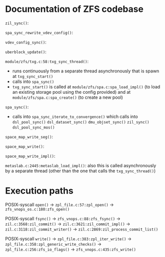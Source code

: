 # Documentation of ZFS codebase

`zil_sync()`:

`spa_sync_rewrite_vdev_config()`:

`vdev_config_sync()`:

`uberblock_update()`:

`module/zfs/txg.c:58:txg_sync_thread()`: 
  -  runs continuously from a separate thread asynchronously that is spawn at `txg_sync_start()`
  -  calls into `spa_sync()`
  -  `txg_sync_start()` is called at `module/zfs/spa.c:spa_load_impl()` (to load an existing storage pool using the config provided) and at `module/zfs/spa.c:spa_create()` (to create a new pool)

`spa_sync()`:
  - calls into `spa_sync_iterate_to_convergence()` which calls into `dsl_pool_sync()` `dsl_dataset_sync()` `dmu_objset_sync()` `zil_sync()` `dsl_pool_sync_mos()`

`space_map_write_seg()`:

`space_map_write()`:

`space_map_write_impl()`:

`metaslab.c:2445:metaslab_load_impl()`: also this is called asynchronously by a separate thread (other than the one that calls the `txg_sync_thread()`)


# Execution paths

POSIX-syscall `open()` &#8594; `zpl_file.c:57:zpl_open()` &#8594; `zfs_vnops_os.c:180:zfs_open()`

POSIX-syscall `fsync()` &#8594; `zfs_vnops.c:88:zfs_fsync()` &#8594; `zil.c:3568:zil_commit()` &#8594; `zil.c:3621:zil_commit_impl()` &#8594; `zil.c:3118:zil_commit_writer()` &#8594; `zil.c:2869:zil_process_commit_list()`

POSIX-syscall `write()` &#8594; `zpl_file.c:383:zpl_iter_write()` &#8594; `zpl_file.c:358:zpl_generic_write_checks()` &#8594; `zpl_file.c:256:zfs_io_flags()`  &#8594; `zfs_vnops.c:435:zfs_write()` 


